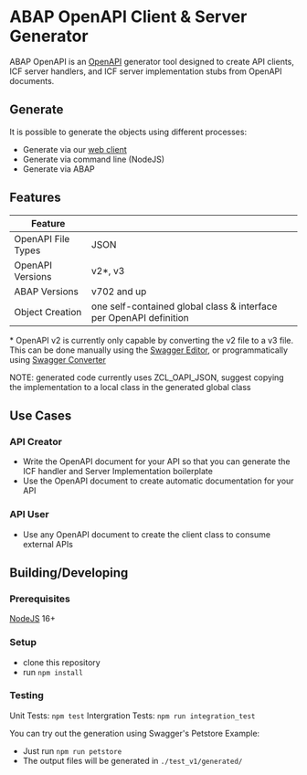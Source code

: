 # ABAP OpenAPI Client & Server Generator

ABAP OpenAPI is an [OpenAPI](https://www.openapis.org) generator tool designed to create API clients, ICF server handlers, and ICF server implementation stubs from OpenAPI documents.

## Generate

It is possible to generate the objects using different processes:
- Generate via our [web client](https://abap-openapi.github.io/web-openapi-client/)
- Generate via command line (NodeJS)
- Generate via ABAP

## Features

| Feature |  |
| --- | --- |
| OpenAPI File Types | JSON |
| OpenAPI Versions | v2\*, v3 |
| ABAP Versions | v702 and up  |
| Object Creation | one self-contained global class & interface per OpenAPI definition |

\* OpenAPI v2 is currently only capable by converting the v2 file to a v3 file. This can be done manually using the [Swagger Editor](https://editor.swagger.io/), or programmatically using [Swagger Converter](https://github.com/swagger-api/swagger-converter)

NOTE: generated code currently uses ZCL_OAPI_JSON, suggest copying the implementation to a local class in the generated global class

## Use Cases
### API Creator
- Write the OpenAPI document for your API so that you can generate the ICF handler and Server Implementation boilerplate
- Use the OpenAPI document to create automatic documentation for your API

### API User
- Use any OpenAPI document to create the client class to consume external APIs

## Building/Developing
### Prerequisites
[NodeJS](https://nodejs.org) 16+

### Setup 
- clone this repository
- run `npm install`

### Testing
Unit Tests: `npm test`
Intergration Tests: `npm run integration_test`

You can try out the generation using Swagger's Petstore Example:
- Just run `npm run petstore`
- The output files will be generated in `./test_v1/generated/`

